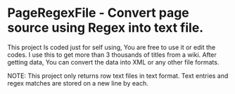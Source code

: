 # PageRegexFile - Convert page source using Regex into text file.

This project Is coded just for self using, You are free to use it or edit the codes.
I use this to get more than 3 thousands of titles from a wiki.
After getting data, You can convert the data into XML or any other file formats.

NOTE: This project only returns row text files in text format.
Text entries and regex matches are stored on a new line by each.